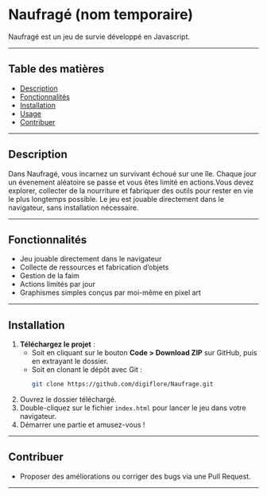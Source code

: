 # Naufragé (nom temporaire)
Naufragé est un jeu de survie développé en Javascript.

---

## Table des matières
- [Description](#description)
- [Fonctionnalités](#fonctionnalités)
- [Installation](#installation)
- [Usage](#usage)
- [Contribuer](#contribuer)

---

## Description
Dans Naufragé, vous incarnez un survivant échoué sur une île. Chaque jour un évenement aléatoire se passe et vous êtes limité en actions.Vous devez explorer, collecter de la nourriture et fabriquer des outils pour rester en vie le plus longtemps possible. Le jeu est jouable directement dans le navigateur, sans installation nécessaire.

---

## Fonctionnalités
- Jeu jouable directement dans le navigateur
- Collecte de ressources et fabrication d’objets
- Gestion de la faim
- Actions limités par jour
- Graphismes simples conçus par moi-même en pixel art

---

## Installation
1. **Téléchargez le projet** :  
   - Soit en cliquant sur le bouton **Code > Download ZIP** sur GitHub, puis en extrayant le dossier.  
   - Soit en clonant le dépôt avec Git :  
     ```bash
     git clone https://github.com/digiflore/Naufrage.git
     ```
2. Ouvrez le dossier téléchargé.
3. Double-cliquez sur le fichier `index.html` pour lancer le jeu dans votre navigateur.
4. Démarrer une partie et amusez-vous !

---

## Contribuer
- Proposer des améliorations ou corriger des bugs via une Pull Request.

---
